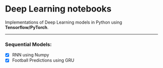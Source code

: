# Deep Learning notebooks
Implementations of Deep Learning models in Python using __Tensorflow/PyTorch__. 
_____

### Sequential Models:
* [x] RNN using Numpy
* [x] Football Predictions using GRU

